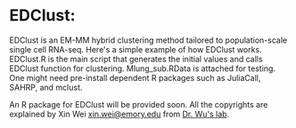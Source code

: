 # EDClust:

EDClust is an EM-MM hybrid clustering method tailored to population-scale single cell RNA-seq. Here's a simple example of how EDClust works. EDClust.R is the main script that generates the initial values and calls EDClust function for clustering. Mlung_sub.RData is attached for testing. One might need pre-install dependent R packages such as JuliaCall, SAHRP, and mclust.

An R package for EDClust will be provided soon. All the copyrights are explained by Xin Wei xin.wei@emory.edu from [Dr. Wu's lab](http://www.haowulab.org/). 


